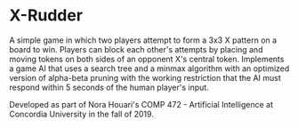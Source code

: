 # X-Rudder
A simple game in which two players attempt to form a 3x3 X pattern on a board to win. Players can block each other's attempts by placing and moving tokens on both sides of an opponent X's central token. Implements a game AI that uses a search tree and a minmax algorithm with an optimized version of alpha-beta pruning with the working restriction that the AI must respond within 5 seconds of the human player's input.

Developed as part of Nora Houari's COMP 472 - Artificial Intelligence at Concordia University in the fall of 2019.